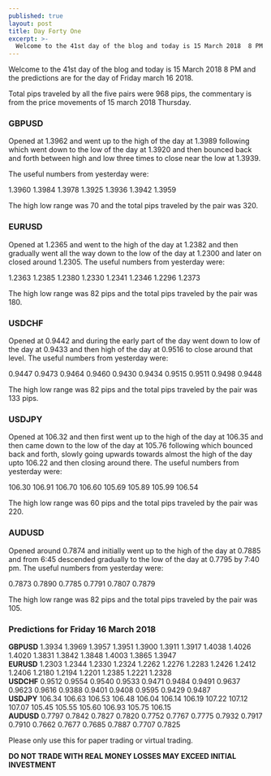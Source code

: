 ```yaml
---
published: true
layout: post
title: Day Forty One
excerpt: >-
  Welcome to the 41st day of the blog and today is 15 March 2018  8 PM and the predictions are for the day of Friday march 16 2018.
---
```

Welcome to the 41st day of the blog and today is 15 March 2018  8 PM and the predictions are for the day of Friday march 16 2018.

Total pips traveled by all the five pairs were 968 pips, the commentary is from the price movements of 15 march 2018 Thursday. 

### GBPUSD 

Opened at 1.3962 and went up to the high of the day at 1.3989 following which went down to the low of the day at 1.3920 and then bounced back and forth between high and low three times to close near the low at 1.3939. 

The useful numbers from yesterday were:

1.3960    1.3984    1.3978    1.3925    1.3936    1.3942    1.3959

The high low range was 70 and the total pips traveled by the pair was 320.


### EURUSD 

Opened at 1.2365 and went to the high of the day at 1.2382 and then gradually went all the way down to the low of the day at 1.2300 and later on closed around 1.2305. The useful numbers from yesterday were:

1.2363    1.2385    1.2380    1.2330    1.2341    1.2346    1.2296    1.2373

The high low range was 82 pips and the total pips traveled by the pair was 180.
 
### USDCHF 

Opened at 0.9442 and during the early part of the day went down to low of the day at 0.9433 and then high of the day at 0.9516 to close around that level. The useful numbers from yesterday were:

0.9447    0.9473    0.9464    0.9460    0.9430    0.9434    0.9515    0.9511    0.9498    0.9448

The high low range was 82 pips and the total pips traveled by the pair was 133 pips.

### USDJPY 
Opened at 106.32 and then first went up to the high of the day at 106.35 and then came down to the low of the day at 105.76 following which bounced back and forth, slowly going upwards towards almost the high of the day upto 106.22 and then closing around there. The useful numbers from yesterday were:

106.30    106.91    106.70    106.60    105.69    105.89    105.99    106.54

The high low range was 60 pips and the total pips traveled by the pair was 220.

### AUDUSD 
Opened around 0.7874 and initially went up to the high of the day at 0.7885 and from 6:45 descended gradually to the low of the day at 0.7795 by 7:40 pm. The useful numbers from yesterday were:

0.7873    0.7890    0.7785    0.7791    0.7807    0.7879

The high low range was 82 pips and the total pips traveled by the pair was 105.

### Predictions for Friday 16 March 2018

**GBPUSD** 1.3934    1.3969    1.3957    1.3951    1.3900    1.3911    1.3917    1.4038    1.4026    1.4020    1.3831    1.3842    1.3848    1.4003    1.3865    1.3947  
**EURUSD** 1.2303    1.2344    1.2330    1.2324    1.2262    1.2276    1.2283    1.2426    1.2412    1.2406    1.2180    1.2194    1.2201    1.2385    1.2221    1.2328  
**USDCHF** 0.9512    0.9554    0.9540    0.9533    0.9471    0.9484    0.9491    0.9637    0.9623    0.9616    0.9388    0.9401    0.9408    0.9595    0.9429    0.9487  
**USDJPY** 106.34    106.63    106.53    106.48    106.04    106.14    106.19    107.22    107.12    107.07    105.45    105.55    105.60    106.93    105.75    106.15  
**AUDUSD** 0.7797    0.7842    0.7827    0.7820    0.7752    0.7767    0.7775    0.7932    0.7917    0.7910    0.7662    0.7677    0.7685    0.7887    0.7707    0.7825

Please only use this for paper trading or virtual trading.

**DO NOT TRADE WITH REAL MONEY LOSSES MAY EXCEED INITIAL INVESTMENT**